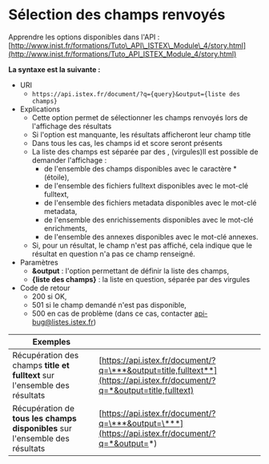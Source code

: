 # Sélection des champs renvoyés

Apprendre les options disponibles dans l'API : [http://www.inist.fr/formations/Tuto\_API\_ISTEX\_Module\_4/story.html](http://www.inist.fr/formations/Tuto_API_ISTEX_Module_4/story.html)

**La syntaxe est la suivante :**

* URI
  * `https://api.istex.fr/document/?q={query}&output={liste des champs}`
* Explications
  * Cette option permet de sélectionner les champs renvoyés lors de l'affichage des résultats
  * Si l'option est manquante, les résultats afficheront leur champ title
  * Dans tous les cas, les champs id et score seront présents
  * La liste des champs est séparée par des , \(virgules\)Il est possible de demander l'affichage :
    * de l'ensemble des champs disponibles avec le caractère \* \(étoile\), 
    * de l'ensemble des fichiers fulltext disponibles avec le mot-clé fulltext, 
    * de l'ensemble des fichiers metadata disponibles avec le mot-clé metadata, 
    * de l'ensemble des enrichissements disponibles avec le mot-clé enrichments, 
    * de l'ensemble des annexes disponibles avec le mot-clé annexes. 
  * Si, pour un résultat, le champ n'est pas affiché, cela indique que le résultat en question n'a pas ce champ renseigné.
* Paramètres
  * **&output** : l'option permettant de définir la liste des champs,
  * **{liste des champs}** : la liste en question, séparée par des virgules
* Code de retour
  * 200 si OK, 
  * 501 si le champ demandé n'est pas disponible, 
  * 500 en cas de problème \(dans ce cas, contacter [api-bug@listes.istex.fr](mailto:api-bug@listes.istex.fr)\) 

| Exemples |  |
| --- | --- |
| Récupération des champs **title et fulltext** sur l'ensemble des résultats | [https://api.istex.fr/document/?q=\***&output=title,fulltext**](https://api.istex.fr/document/?q=*&output=title,fulltext) |
| Récupération de **tous les champs disponibles** sur l'ensemble des résultats | [https://api.istex.fr/document/?q=\***&output=\***](https://api.istex.fr/document/?q=*&output=*) |



